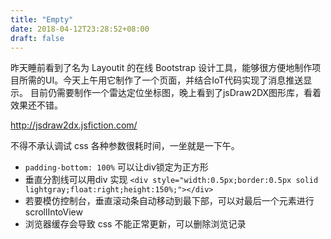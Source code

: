 ```yaml
---
title: "Empty"
date: 2018-04-12T23:28:52+08:00
draft: false
---
```


昨天睡前看到了名为 Layoutit 的在线 Bootstrap 设计工具，能够很方便地制作项目所需的UI。今天上午用它制作了一个页面，并结合IoT代码实现了消息推送显示。
目前仍需要制作一个雷达定位坐标图，晚上看到了jsDraw2DX图形库，看着效果还不错。

http://jsdraw2dx.jsfiction.com/

不得不承认调试 css 各种参数很耗时间，一坐就是一下午。
- ```padding-bottom: 100%``` 可以让div锁定为正方形
- 垂直分割线可以用div 实现 ```<div style="width:0.5px;border:0.5px solid lightgray;float:right;height:150%;"></div>```
- 若要模仿控制台，垂直滚动条自动移动到最下部，可以对最后一个元素进行 scrollIntoView
- 浏览器缓存会导致 css 不能正常更新，可以删除浏览记录
